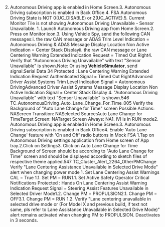 2. Autonomous Driving app is enabled in Home Screen.3. Autonomous Driving subscription is enabled in Back Office.4. FSA Autonomous Driving State is NOT 0(UC_DISABLE) or 2(UC_ACTIVE).5. Current Monitor Tile is not showing Autonomous Driving Unavailable - Sensor Unavailable. 1. Launch Autonomous Driving app from Home Screen.2. Press on Monitor icon.3. Using Vehicle Spy, send the following CAN messages:i. the raw CAN message or ADAS Trim Level Indication = Autonomous Driving & ADAS Message Display Location Non Active Indication = Center Stack Displayii. the raw CAN message or Lane Centering Warning Extended Indication Request = Timed Out Right4. Verify that "Autonomous Driving Unavailable" with text "Sensor Unavailable" is shown.Note: Or using **VehicleSimulator**, send signal:Serial Data 34 Protected : Lane Centering Warning Extended Indication Request Authenticated Signal = Timed Out RightAdvanced Driver Assist Systems Trim Level Indication Signal = Autonomous DrivingAdvanced Driver Assist Systems Message Display Location Non Active Indication Signal = Center Stack Display 4. "Autonomous Driving Unavailable" with text "Sensor Unavailable" is shown.546 TC_AutonomousDriving_Auto_Lane_Change_For_Time_005 Verify the Background of "Auto Lane Change for Time" screen Possible Actions: NAScreen Transition: NASelected Source:Auto Lane Change for TimeTarget Screen: NATarget Screen Always: NA1. IVI is in RUN mode2. Autonomous Driving app is enabled in Home Screen.3. Autonomous Driving subscription is enabled in Back Office4. Enable 'Auto Lane Change' feature with 'On and Off' radio buttons in Mock FSA 1.Tap on Autonomous Driving settings application from Home screen of App tray.2.Click on Settings3. Click on Auto Lane Change for Time Background of Screen should be according to "Auto Lane Change for Time" screen and should be displayed according to sketch files of respective theme applied.547 TC_Cluster_Alert_2264_OtherPMChange Verify "Lane Centering Assistance Unavailable in Selected Drive Mode" alert when changing power mode 1. Set Lane Centering Assist Warnings CAL = True 1.1. Set PM = RUN1.1. Set Active Safety Operator Critical Notifications Protected : Hands On Lane Centering Assist Warning Indication Request Signal = Steering Assist Features Unavailable in Selected Driver Mode1.2. Change PM = PROPULSION2.1. Change PM = OFF3.1. Change PM = RUN 1.2. Verify "Lane centering unavailable in selected drive mode or (For Model X and previous build, if text not same, pls refer to Lane Assistance Unavailable in Selected Drive Mode)" alert remains activated when changing PM to PROPULSION. Deactivates in 3 seconds.